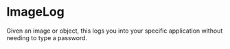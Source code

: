 # ImageLog
Given an image or object, this logs you into your specific application without needing to type a password.
